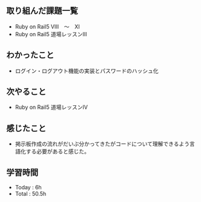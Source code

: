 ## 取り組んだ課題一覧
- Ruby on Rail5 Ⅷ　〜　Ⅺ
- Ruby on Rail5 道場レッスンⅢ
## わかったこと
  - ログイン・ログアウト機能の実装とパスワードのハッシュ化
## 次やること
  - Ruby on Rail5 道場レッスンⅣ
## 感じたこと
  - 掲示板作成の流れがだいぶ分かってきたがコードについて理解できるよう言語化する必要があると感じた。
## 学習時間
  - Today : 6h
  - Total : 50.5h
